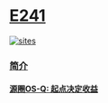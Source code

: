 ﻿# [E241](https://github.com/OS-Q/E241)

[![sites](http://182.61.61.133/link/resources/OSQ.png)](http://www.OS-Q.com)


### [简介](https://github.com/OS-Q/E241/wiki)




#### [源圈OS-Q: 起点决定收益](http://www.OS-Q.com)
